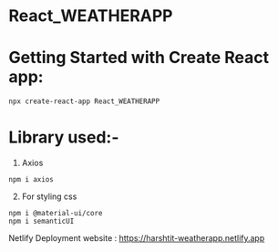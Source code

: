 # React_WEATHERAPP

# Getting Started with Create React app:
```
npx create-react-app React_WEATHERAPP
```
# Library used:-

1. Axios
```
npm i axios
```

2. For styling css
```
npm i @material-ui/core
npm i semanticUI
```



Netlify Deployment website : https://harshtit-weatherapp.netlify.app
